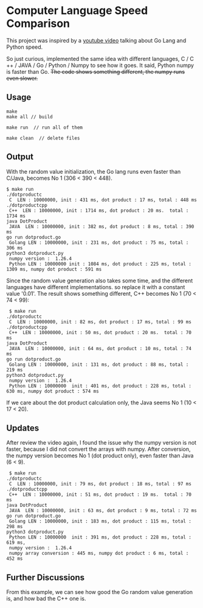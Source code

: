 # Computer Language Speed Comparison

This project was inspired by a [youtube video](https://www.youtube.com/watch?v=Q0hWo6LmUOw&list=WL&index=2) talking about Go Lang and Python speed.

So just curious, implemented the same idea with different languages, C / C ++ / JAVA / Go / Python / Numpy to see how it goes. 
It said, Python numpy is faster than Go. 
~~The code shows something different, the numpy runs even slower.~~

## Usage
```
make
make all // build

make run  // run all of them

make clean  // delete files 
```


## Output
With the random value initialization, the Go lang runs even faster than C/Java, becomes No 1 (306 < 390 < 448).
```
$ make run
./dotproductc
 C  LEN : 10000000, init : 431 ms, dot product : 17 ms, total : 448 ms
./dotproductcpp
 C++  LEN : 10000000, init : 1714 ms, dot product : 20 ms.  total : 1734 ms
java DotProduct
 JAVA  LEN : 10000000, init : 382 ms, dot product : 8 ms, total : 390 ms
go run dotproduct.go
 Golang LEN : 10000000, init : 231 ms, dot product : 75 ms, total : 306 ms
python3 dotproduct.py
 numpy version :  1.26.4
 Python LEN : 10000000 init : 1084 ms, dot product : 225 ms, total : 1309 ms, numpy dot product : 591 ms
```

Since the random value generation also takes some time, and the different languages have different implementations. so replace it with a constant value '0.01'. The result shows something different, C++ becomes No 1 (70 < 74 < 99):

```
 $ make run
./dotproductc
 C  LEN : 10000000, init : 82 ms, dot product : 17 ms, total : 99 ms
./dotproductcpp
 C++  LEN : 10000000, init : 50 ms, dot product : 20 ms.  total : 70 ms
java DotProduct
 JAVA  LEN : 10000000, init : 64 ms, dot product : 10 ms, total : 74 ms
go run dotproduct.go
 Golang LEN : 10000000, init : 131 ms, dot product : 88 ms, total : 219 ms
python3 dotproduct.py
 numpy version :  1.26.4
 Python LEN : 10000000  init : 401 ms, dot product : 228 ms, total : 630 ms, numpy dot product : 574 ms
```

If we care about the dot product calculation only, the Java seems No 1 (10 < 17 < 20).


## Updates
After review the video again, I found the issue why the numpy version is not faster, because I did not convert the arrays with numpy.
After conversion, the numpy version becomes No 1 (dot product only), even faster than Java (6 < 9).

```
 $ make run
./dotproductc
 C  LEN : 10000000, init : 79 ms, dot product : 18 ms, total : 97 ms
./dotproductcpp
 C++  LEN : 10000000, init : 51 ms, dot product : 19 ms.  total : 70 ms
java DotProduct
 JAVA  LEN : 10000000, init : 63 ms, dot product : 9 ms, total : 72 ms
go run dotproduct.go
 Golang LEN : 10000000, init : 183 ms, dot product : 115 ms, total : 298 ms
python3 dotproduct.py
 Python LEN : 10000000  init : 391 ms, dot product : 228 ms, total : 619 ms,
 numpy version :  1.26.4
 numpy array conversion : 445 ms, numpy dot product : 6 ms, total : 452 ms
```

## Further Discussions
From this example, we can see how good the Go random value generation is, and how bad the C++ one is.
